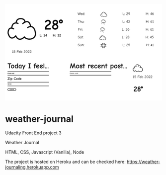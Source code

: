 ![Preview](website/images/weather-preview.png)

# weather-journal

Udacity Front End project 3

Weather Journal

HTML, CSS, Javascript (Vanilla), Node

The project is hosted on Heroku and can be checked here: https://weather-journaling.herokuapp.com
